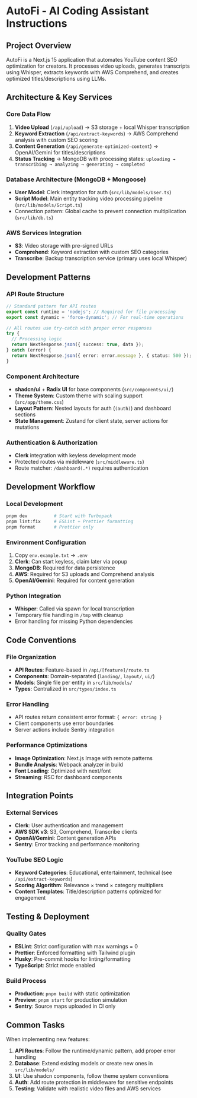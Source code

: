 # AutoFi - AI Coding Assistant Instructions

## Project Overview

AutoFi is a Next.js 15 application that automates YouTube content SEO optimization for creators. It processes video uploads, generates transcripts using Whisper, extracts keywords with AWS Comprehend, and creates optimized titles/descriptions using LLMs.

## Architecture & Key Services

### Core Data Flow

1. **Video Upload** (`/api/upload`) → S3 storage + local Whisper transcription
2. **Keyword Extraction** (`/api/extract-keywords`) → AWS Comprehend analysis with custom SEO scoring
3. **Content Generation** (`/api/generate-optimized-content`) → OpenAI/Gemini for titles/descriptions
4. **Status Tracking** → MongoDB with processing states: `uploading → transcribing → analyzing → generating → completed`

### Database Architecture (MongoDB + Mongoose)

- **User Model**: Clerk integration for auth (`src/lib/models/User.ts`)
- **Script Model**: Main entity tracking video processing pipeline (`src/lib/models/Script.ts`)
- Connection pattern: Global cache to prevent connection multiplication (`src/lib/db.ts`)

### AWS Services Integration

- **S3**: Video storage with pre-signed URLs
- **Comprehend**: Keyword extraction with custom SEO categories
- **Transcribe**: Backup transcription service (primary uses local Whisper)

## Development Patterns

### API Route Structure

```typescript
// Standard pattern for API routes
export const runtime = 'nodejs'; // Required for file processing
export const dynamic = 'force-dynamic'; // For real-time operations

// All routes use try-catch with proper error responses
try {
  // Processing logic
  return NextResponse.json({ success: true, data });
} catch (error) {
  return NextResponse.json({ error: error.message }, { status: 500 });
}
```

### Component Architecture

- **shadcn/ui** + **Radix UI** for base components (`src/components/ui/`)
- **Theme System**: Custom theme with scaling support (`src/app/theme.css`)
- **Layout Pattern**: Nested layouts for auth (`(auth)`) and dashboard sections
- **State Management**: Zustand for client state, server actions for mutations

### Authentication & Authorization

- **Clerk** integration with keyless development mode
- Protected routes via middleware (`src/middleware.ts`)
- Route matcher: `/dashboard(.*)` requires authentication

## Development Workflow

### Local Development

```bash
pnpm dev          # Start with Turbopack
pnpm lint:fix     # ESLint + Prettier formatting
pnpm format       # Prettier only
```

### Environment Configuration

1. Copy `env.example.txt` → `.env`
2. **Clerk**: Can start keyless, claim later via popup
3. **MongoDB**: Required for data persistence
4. **AWS**: Required for S3 uploads and Comprehend analysis
5. **OpenAI/Gemini**: Required for content generation

### Python Integration

- **Whisper**: Called via spawn for local transcription
- Temporary file handling in `/tmp` with cleanup
- Error handling for missing Python dependencies

## Code Conventions

### File Organization

- **API Routes**: Feature-based in `/api/[feature]/route.ts`
- **Components**: Domain-separated (`landing/`, `layout/`, `ui/`)
- **Models**: Single file per entity in `src/lib/models/`
- **Types**: Centralized in `src/types/index.ts`

### Error Handling

- API routes return consistent error format: `{ error: string }`
- Client components use error boundaries
- Server actions include Sentry integration

### Performance Optimizations

- **Image Optimization**: Next.js Image with remote patterns
- **Bundle Analysis**: Webpack analyzer in build
- **Font Loading**: Optimized with next/font
- **Streaming**: RSC for dashboard components

## Integration Points

### External Services

- **Clerk**: User authentication and management
- **AWS SDK v3**: S3, Comprehend, Transcribe clients
- **OpenAI/Gemini**: Content generation APIs
- **Sentry**: Error tracking and performance monitoring

### YouTube SEO Logic

- **Keyword Categories**: Educational, entertainment, technical (see `/api/extract-keywords`)
- **Scoring Algorithm**: Relevance × trend × category multipliers
- **Content Templates**: Title/description patterns optimized for engagement

## Testing & Deployment

### Quality Gates

- **ESLint**: Strict configuration with max warnings = 0
- **Prettier**: Enforced formatting with Tailwind plugin
- **Husky**: Pre-commit hooks for linting/formatting
- **TypeScript**: Strict mode enabled

### Build Process

- **Production**: `pnpm build` with static optimization
- **Preview**: `pnpm start` for production simulation
- **Sentry**: Source maps uploaded in CI only

## Common Tasks

When implementing new features:

1. **API Routes**: Follow the runtime/dynamic pattern, add proper error handling
2. **Database**: Extend existing models or create new ones in `src/lib/models/`
3. **UI**: Use shadcn components, follow theme system conventions
4. **Auth**: Add route protection in middleware for sensitive endpoints
5. **Testing**: Validate with realistic video files and AWS services
